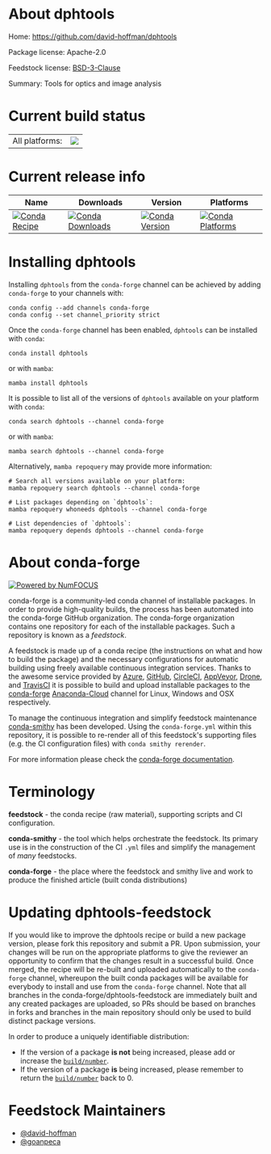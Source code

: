 About dphtools
==============

Home: https://github.com/david-hoffman/dphtools

Package license: Apache-2.0

Feedstock license: [BSD-3-Clause](https://github.com/conda-forge/dphtools-feedstock/blob/main/LICENSE.txt)

Summary: Tools for optics and image analysis

Current build status
====================


<table><tr><td>All platforms:</td>
    <td>
      <a href="https://dev.azure.com/conda-forge/feedstock-builds/_build/latest?definitionId=17881&branchName=main">
        <img src="https://dev.azure.com/conda-forge/feedstock-builds/_apis/build/status/dphtools-feedstock?branchName=main">
      </a>
    </td>
  </tr>
</table>

Current release info
====================

| Name | Downloads | Version | Platforms |
| --- | --- | --- | --- |
| [![Conda Recipe](https://img.shields.io/badge/recipe-dphtools-green.svg)](https://anaconda.org/conda-forge/dphtools) | [![Conda Downloads](https://img.shields.io/conda/dn/conda-forge/dphtools.svg)](https://anaconda.org/conda-forge/dphtools) | [![Conda Version](https://img.shields.io/conda/vn/conda-forge/dphtools.svg)](https://anaconda.org/conda-forge/dphtools) | [![Conda Platforms](https://img.shields.io/conda/pn/conda-forge/dphtools.svg)](https://anaconda.org/conda-forge/dphtools) |

Installing dphtools
===================

Installing `dphtools` from the `conda-forge` channel can be achieved by adding `conda-forge` to your channels with:

```
conda config --add channels conda-forge
conda config --set channel_priority strict
```

Once the `conda-forge` channel has been enabled, `dphtools` can be installed with `conda`:

```
conda install dphtools
```

or with `mamba`:

```
mamba install dphtools
```

It is possible to list all of the versions of `dphtools` available on your platform with `conda`:

```
conda search dphtools --channel conda-forge
```

or with `mamba`:

```
mamba search dphtools --channel conda-forge
```

Alternatively, `mamba repoquery` may provide more information:

```
# Search all versions available on your platform:
mamba repoquery search dphtools --channel conda-forge

# List packages depending on `dphtools`:
mamba repoquery whoneeds dphtools --channel conda-forge

# List dependencies of `dphtools`:
mamba repoquery depends dphtools --channel conda-forge
```


About conda-forge
=================

[![Powered by
NumFOCUS](https://img.shields.io/badge/powered%20by-NumFOCUS-orange.svg?style=flat&colorA=E1523D&colorB=007D8A)](https://numfocus.org)

conda-forge is a community-led conda channel of installable packages.
In order to provide high-quality builds, the process has been automated into the
conda-forge GitHub organization. The conda-forge organization contains one repository
for each of the installable packages. Such a repository is known as a *feedstock*.

A feedstock is made up of a conda recipe (the instructions on what and how to build
the package) and the necessary configurations for automatic building using freely
available continuous integration services. Thanks to the awesome service provided by
[Azure](https://azure.microsoft.com/en-us/services/devops/), [GitHub](https://github.com/),
[CircleCI](https://circleci.com/), [AppVeyor](https://www.appveyor.com/),
[Drone](https://cloud.drone.io/welcome), and [TravisCI](https://travis-ci.com/)
it is possible to build and upload installable packages to the
[conda-forge](https://anaconda.org/conda-forge) [Anaconda-Cloud](https://anaconda.org/)
channel for Linux, Windows and OSX respectively.

To manage the continuous integration and simplify feedstock maintenance
[conda-smithy](https://github.com/conda-forge/conda-smithy) has been developed.
Using the ``conda-forge.yml`` within this repository, it is possible to re-render all of
this feedstock's supporting files (e.g. the CI configuration files) with ``conda smithy rerender``.

For more information please check the [conda-forge documentation](https://conda-forge.org/docs/).

Terminology
===========

**feedstock** - the conda recipe (raw material), supporting scripts and CI configuration.

**conda-smithy** - the tool which helps orchestrate the feedstock.
                   Its primary use is in the construction of the CI ``.yml`` files
                   and simplify the management of *many* feedstocks.

**conda-forge** - the place where the feedstock and smithy live and work to
                  produce the finished article (built conda distributions)


Updating dphtools-feedstock
===========================

If you would like to improve the dphtools recipe or build a new
package version, please fork this repository and submit a PR. Upon submission,
your changes will be run on the appropriate platforms to give the reviewer an
opportunity to confirm that the changes result in a successful build. Once
merged, the recipe will be re-built and uploaded automatically to the
`conda-forge` channel, whereupon the built conda packages will be available for
everybody to install and use from the `conda-forge` channel.
Note that all branches in the conda-forge/dphtools-feedstock are
immediately built and any created packages are uploaded, so PRs should be based
on branches in forks and branches in the main repository should only be used to
build distinct package versions.

In order to produce a uniquely identifiable distribution:
 * If the version of a package **is not** being increased, please add or increase
   the [``build/number``](https://docs.conda.io/projects/conda-build/en/latest/resources/define-metadata.html#build-number-and-string).
 * If the version of a package **is** being increased, please remember to return
   the [``build/number``](https://docs.conda.io/projects/conda-build/en/latest/resources/define-metadata.html#build-number-and-string)
   back to 0.

Feedstock Maintainers
=====================

* [@david-hoffman](https://github.com/david-hoffman/)
* [@goanpeca](https://github.com/goanpeca/)


